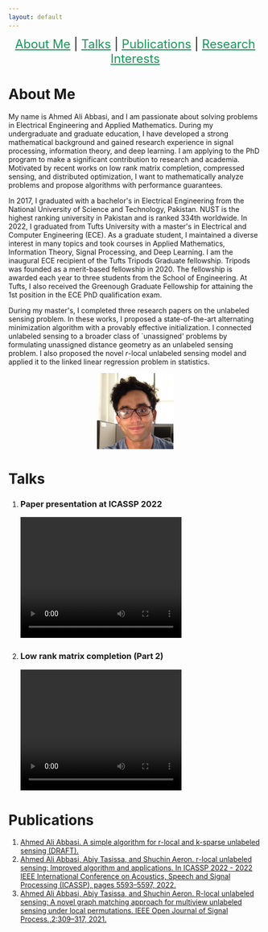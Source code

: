```yaml
---
layout: default
---
```


<p  align="center">
 <font size="+2">
 <a href='#about-me' style='color: #159957'>About Me</a> |
 <a href='#talks' style='color: #159957'>Talks</a> |
 <a href='#publications' style='color: #159957'>Publications</a> |
 <a href='#research-interests' style='color: #159957'>Research Interests</a>
 </font>  
</p>


# About Me

My name is Ahmed Ali Abbasi, and I am passionate about solving problems in Electrical Engineering and Applied Mathematics. During my undergraduate and graduate education, I have developed a strong mathematical background and gained research experience in signal processing, information theory, and deep learning. I am applying to the PhD program to make a significant contribution to research and academia. Motivated by recent works on low rank matrix completion, compressed sensing, and distributed optimization,  I want to mathematically analyze problems and propose algorithms with performance guarantees. 

In 2017, I graduated with a bachelor's in Electrical Engineering from the National University of Science and Technology, Pakistan.  NUST is  the highest ranking university in Pakistan and is ranked 334th worldwide. In 2022, I graduated from Tufts University with a master's in Electrical and Computer Engineering (ECE). As a graduate student, I maintained a diverse interest in many topics and took courses in Applied Mathematics, Information Theory, Signal Processing, and Deep Learning. I am the inaugural ECE recipient of the Tufts Tripods Graduate fellowship. Tripods was founded as a merit-based fellowship in 2020. The fellowship is awarded each year to three students from the School of Engineering. At Tufts, I also received the Greenough Graduate Fellowship for attaining the 1st position in the ECE PhD qualification exam.

During my master's, I completed three research papers on the unlabeled sensing problem. In these works, I proposed a state-of-the-art alternating minimization algorithm with a provably effective initialization. I connected unlabeled sensing to a broader class of `unassigned' problems by formulating unassigned distance geometry as an unlabeled sensing problem. I also proposed the novel $r$-local unlabeled sensing model and applied it to the linked linear regression problem in statistics.


<p align="center">
<img src="AhmedAbbasiMe.jpg" width="30%" height="30%" > 
</p>

# Talks
<ol>
<li>
<h3> Paper presentation at ICASSP 2022  </h3>
<video width="320" height="240" controls>
  <source src="ICASSP.mp4" type="video/mp4">
</video>
</li>
<li>
<h3> Low rank matrix completion (Part 2)  </h3>
<video width="320" height="240" controls>
  <source src="lowRankMatrixCompletion.mp4" type="video/mp4">
</video>
</li>
</ol>

# Publications
<ol>
<li>
<a href="rLocalkSparse.pdf">Ahmed Ali Abbasi. A simple algorithm for r-local and k-sparse unlabeled sensing (DRAFT).
</a></li>
<li>
<a href="Paper1.pdf">Ahmed Ali Abbasi, Abiy Tasissa, and Shuchin Aeron. r-local unlabeled
sensing: Improved algorithm and applications. In ICASSP 2022 - 2022 IEEE International Conference on Acoustics, Speech and Signal Processing (ICASSP), pages 5593–5597, 2022.</a>
</li>
<li>
<a href="Paper2.pdf">Ahmed Ali Abbasi, Abiy Tasissa, and Shuchin Aeron. R-local unlabeled sensing: A novel graph matching approach for multiview unlabeled sensing under local permutations. IEEE Open Journal of Signal Process.,2:309–317, 2021.</a>
</li>
</ol>
